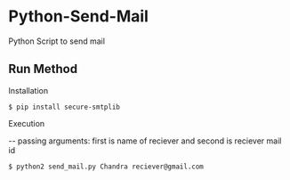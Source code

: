 # Python-Send-Mail
Python Script to send mail

## Run Method

Installation
```
$ pip install secure-smtplib
```

Execution

-- passing arguments: first is name of reciever and second is reciever mail id 
```
$ python2 send_mail.py Chandra reciever@gmail.com
```
